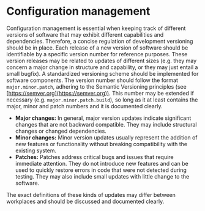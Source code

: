 # Configuration management

Configuration management is essential when keeping track of different versions of software that may exhibit different capabilities and dependencies. Therefore, a concise regulation of development versioning should be in place. Each release of a new version of software should be identifiable by a specific version number for reference purposes. These version releases may be related to updates of different sizes (e.g. they may concern a major change in structure and capability, or they may just entail a small bugfix). A standardized versioning scheme should be implemented for software components. The version number should follow the format `major.minor.patch`, adhering to the Semantic Versioning principles (see [https://semver.org](https://semver.org)). This number may be extended if necessary (e.g. `major.minor.patch.build`), so long as it at least contains the major, minor and patch numbers and it is documented clearly.

-   **Major changes:** In general, major version updates indicate significant changes that are not backward compatible. They may include structural changes or changed dependencies.
-   **Minor changes:** Minor version updates usually represent the addition of new features or functionality without breaking compatibility with the existing system.
-   **Patches:** Patches address critical bugs and issues that require immediate attention. They do not introduce new features and can be used to quickly restore errors in code that were not detected during testing. They may also include small updates with little change to the software.

The exact definitions of these kinds of updates may differ between workplaces and should be discussed and documented clearly.
